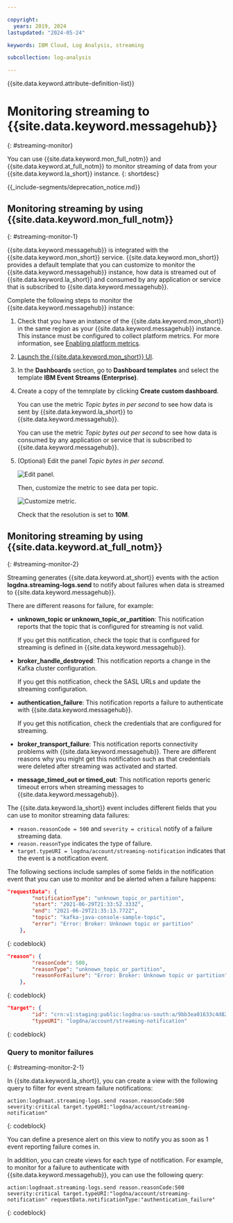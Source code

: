 ```yaml
---

copyright:
  years: 2019, 2024
lastupdated: "2024-05-24"

keywords: IBM Cloud, Log Analysis, streaming

subcollection: log-analysis

---
```


{{site.data.keyword.attribute-definition-list}}

# Monitoring streaming to {{site.data.keyword.messagehub}}
{: #streaming-monitor}

You can use {{site.data.keyword.mon_full_notm}} and {{site.data.keyword.at_full_notm}} to monitor streaming of data from your {{site.data.keyword.la_short}} instance.
{: shortdesc}


{{_include-segments/deprecation_notice.md}}


## Monitoring streaming by using {{site.data.keyword.mon_full_notm}}
{: #streaming-monitor-1}

{{site.data.keyword.messagehub}} is integrated with the {{site.data.keyword.mon_short}} service. {{site.data.keyword.mon_short}} provides a default template that you can customize to monitor the {{site.data.keyword.messagehub}} instance, how data is streamed out of {{site.data.keyword.la_short}} and consumed by any application or service that is subscribed to {{site.data.keyword.messagehub}}.


Complete the following steps to monitor the {{site.data.keyword.messagehub}} instance:

1. Check that you have an instance of the {{site.data.keyword.mon_short}} in the same region as your {{site.data.keyword.messagehub}} instance. This instance must be configured to collect platform metrics. For more information, see [Enabling platform metrics](/docs/monitoring?topic=monitoring-platform_metrics_enabling).
2. [Launch the {{site.data.keyword.mon_short}} UI](/docs/monitoring?topic=monitoring-launch).
3. In the **Dashboards** section, go to **Dashboard templates** and select the template **IBM Event Streams (Enterprise)**.
4. Create a copy of the temnplate by clicking **Create custom dashboard**.

    You can use the metric *Topic bytes in per second* to see how data is sent by {{site.data.keyword.la_short}} to {{site.data.keyword.messagehub}}.

    You can use the metric *Topic bytes out per second* to see how data is consumed by any application or service that is subscribed to {{site.data.keyword.messagehub}}.

5. (Optional) Edit the panel *Topic bytes in per second*.

    ![Edit panel.](images/streaming-topic-metric.png "Edit panel")

    Then, customize the metric to see data per topic.

    ![Customize metric.](images/streaming-topic-metric-1.png "Customize metric")

    Check that the resolution is set to **10M**.




## Monitoring streaming by using {{site.data.keyword.at_full_notm}}
{: #streaming-monitor-2}

Streaming generates {{site.data.keyword.at_short}} events with the action **logdna.streaming-logs.send** to notify about failures when data is streamed  to {{site.data.keyword.messagehub}}.

There are different reasons for failure, for example:

- **unknown_topic or unknown_topic_or_partition**: This notification reports that the topic that is configured for streaming is not valid.

    If you get this notification, check the topic that is configured for streaming is defined in {{site.data.keyword.messagehub}}.

- **broker_handle_destroyed**: This notification reports a change in the Kafka cluster configuration.

    If you get this notification, check the SASL URLs and update the streaming configuration.

- **authentication_failure**: This notification reports a failure to authenticate with {{site.data.keyword.messagehub}}.

    If you get this notification, check the credentials that are configured for streaming.

- **broker_transport_failure**: This notification reports connectivity problems with {{site.data.keyword.messagehub}}. There are different reasons why you might get this notification such as that credentials were deleted after streaming was activated and started.

- **message_timed_out or timed_out**: This notification reports generic timeout errors when streaming messages to {{site.data.keyword.messagehub}}.


The {{site.data.keyword.la_short}} event includes different fields that you can use to monitor streaming data failures:
- `reason.reasonCode = 500` and `severity = critical` notify of a failure streaming data.
- `reason.reasonType` indicates the type of failure.
- `target.typeURI = logdna/account/streaming-notification` indicates that the event is a notification event.

The following sections include samples of some fields in the notification event that you can use to monitor and be alerted when a failure happens:

```json
"requestData": {
        "notificationType": "unknown_topic_or_partition",
        "start": "2021-06-29T21:33:52.333Z",
        "end": "2021-06-29T21:35:13.772Z",
        "topic": "kafka-java-console-sample-topic",
        "error": "Error: Broker: Unknown topic or partition"
    },
```
{: codeblock}

```json
"reason": {
        "reasonCode": 500,
        "reasonType": "unknown_topic_or_partition",
        "reasonForFailure": "Error: Broker: Unknown topic or partition"
    },
```
{: codeblock}

```json
"target": {
        "id": "crn:v1:staging:public:logdna:us-south:a/9bb3ea01633c4d828080de16ce34ea70:d8ba830f-b0e0-4c42-9345-8981d4a94b31:streaming-logs:",
        "typeURI": "logdna/account/streaming-notification"
```
{: codeblock}


### Query to monitor failures
{: #streaming-monitor-2-1}

In {{site.data.keyword.la_short}}, you can create a view with the following query to filter for event stream failure notifications:

```text
action:logdnaat.streaming-logs.send reason.reasonCode:500 severity:critical target.typeURI:"logdna/account/streaming-notification"
```
{: codeblock}

You can define a presence alert on this view to notify you as soon as 1 event reporting failure comes in.

In addition, you can create views for each type of notification. For example, to monitor for a failure to authenticate with {{site.data.keyword.messagehub}}, you can use the following query:

```text
action:logdnaat.streaming-logs.send reason.reasonCode:500 severity:critical target.typeURI:"logdna/account/streaming-notification" requestData.notificationType:"authentication_failure"
```
{: codeblock}
